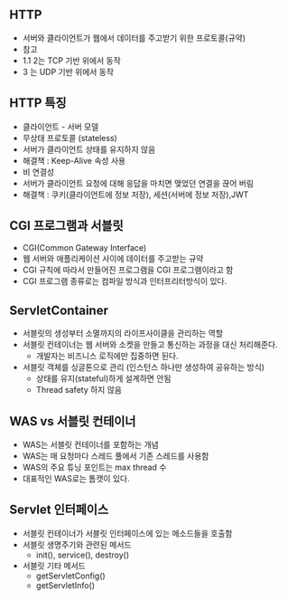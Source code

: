 ## HTTP

* 서버와 클라이언트가 웹에서 데이터를 주고받기 위한 프로토콜(규약)
* 참고
* 1.1 2는 TCP 기반 위에서 동작
* 3 는 UDP 기반 위에서 동작

## HTTP 특징

* 클라이언트 - 서버 모델
* 무상태 프로토콜 (stateless)
* 서버가 클라이언트 상태를 유지하지 않음
* 해결책 : Keep-Alive 속성 사용
* 비 연결성
* 서버가 클라이언트 요청에 대해 응답을 마치면 맺었던 연결을 끊어 버림
* 해결책 : 쿠키(클라이언트에 정보 저장), 세션(서버에 정보 저장),JWT

## CGI 프로그램과 서블릿

* CGI(Common Gateway Interface)
* 웹 서버와 애플리케이션 사이에 데이터를 주고받는 규약
* CGI 규칙에 따라서 만들어진 프로그램을 CGI 프로그램이라고 함
* CGI 프로그램 종류로는 컴파일 방식과 인터프리터방식이 있다.

## ServletContainer

* 서블릿의 생성부터 소멸까지의 라이프사이클을 관리하는 역할
* 서블릿 컨테이너는 웹 서버와 소켓을 만들고 통신하는 과정을 대신 처리해준다.
    * 개발자는 비즈니스 로직에만 집중하면 된다.
* 서블릿 객체를 싱글톤으로 관리 (인스턴스 하나만 생성하여 공유하는 방식)
    * 상태를 유지(stateful)하게 설계하면 안됨
    * Thread safety 하지 않음

## WAS vs 서블릿 컨테이너

* WAS는 서블릿 컨테이너를 포함하는 개념
* WAS는 매 요청마다 스레드 풀에서 기존 스레드를 사용함
* WAS의 주요 튜닝 포인트는 max thread 수
* 대표적인 WAS로는 톰캣이 있다.

## Servlet 인터페이스
* 서블릿 컨테이너가 서블릿 인터페이스에 있는 메소드들을 호출함
* 서블릿 생명주기와 관련된 메서드
  * init(), service(), destroy()
* 서블릿 기타 메서드
  * getServletConfig()
  * getServletInfo()

	